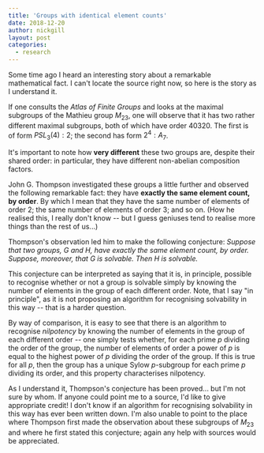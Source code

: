 ```yaml
---
title: 'Groups with identical element counts'
date: 2018-12-20
author: nickgill
layout: post
categories:
  - research
---
```


<script type="text/x-mathjax-config">
    MathJax.Hub.Config({
      tex2jax: {
        skipTags: ['script', 'noscript', 'style', 'textarea', 'pre'],
        inlineMath: [['$','$']]
      }
    });
  </script>
  <script src="https://cdn.mathjax.org/mathjax/latest/MathJax.js?config=TeX-AMS-MML_HTMLorMML" type="text/javascript"></script>


Some time ago I heard an interesting story about a remarkable mathematical fact. I can't locate the source right now, so here is the story as I understand it.

If one consults the *Atlas of Finite Groups* and looks at the maximal subgroups of the Mathieu group $M_{23}$, one will observe that it has two rather different maximal subgroups, both of which have order 40320. The first is of form $PSL_3(4):2$; the second has form $2^4:A_7$.

It's important to note how **very different** these two groups are, despite their shared order: in particular, they have different non-abelian composition factors.

John G. Thompson investigated these groups a little further and observed the following remarkable fact: they have **exactly the same element count, by order**. By which I mean that they have the same number of elements of order 2; the same number of elements of order 3; and so on. (How he realised this, I really don't know -- but I guess geniuses tend to realise more things than the rest of us...)

Thompson's observation led him to make the following conjecture: *Suppose that two groups, G and H, have exactly the same element count, by order. Suppose, moreover, that G is solvable. Then H is solvable.*

This conjecture can be interpreted as saying that it is, in principle, possible to recognise whether or not a group is solvable simply by knowing the number of elements in the group of each different order. Note, that I say "in principle", as it is not proposing an algorithm for recognising solvability in this way -- that is a harder question.

By way of comparison, it is easy to see that there is an algorithm to recognise *nilpotency* by knowing the number of elements in the group of each different order -- one simply tests whether, for each prime *p* dividing the order of the group, the number of elements of order a power of *p* is equal to the highest power of *p* dividing the order of the group. If this is true for all *p*, then the group has a unique Sylow *p*-subgroup for each prime *p* dividing its order, and this property characterises nilpotency.

As I understand it, Thompson's conjecture has been proved... but I'm not sure by whom. If anyone could point me to a source, I'd like to give appropriate credit! I don't know if an algorithm for recognising solvability in this way has ever been written down. I'm also unable to point to the place where Thompson first made the observation about these subgroups of $M_{23}$ and where he first stated this conjecture; again any help with sources would be appreciated.

